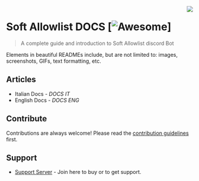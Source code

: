 <img src="icon.png" align="right" />

# Soft Allowlist DOCS [![Awesome](https://camo.githubusercontent.com/3d9beaf849d692cea2ba130f1dbd4a637b4de36eae39da8a484163649b3c0ec5/687474703a2f2f696e63682d63692e6f72672f6769746875622f6477796c2f686170692d617574682d6a7774322e7376673f6272616e63683d6d6173746572)]
> A complete guide and introduction to Soft Allowlist discord Bot

Elements in beautiful READMEs include, but are not limited to: images, screenshots, GIFs, text formatting, etc.

## Articles

- Italian Docs - *DOCS IT*
- English Docs - *DOCS ENG*

## Contribute

Contributions are always welcome!
Please read the [contribution guidelines](contributing.md) first.

## Support

- [Support Server](https://discord.gg/VSD7M5t) - Join here to buy or to get support.


